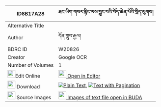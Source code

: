 |ID8B17A28|ཐང་ཡིག་གསར་རྙིང་ལས་བྱུང་བའི་བོད་ཆེན་པོའི་སྲིད་ལུགས། 
| --- | --- 
|Alternative Title |
|Author| དོན་གྲུབ་རྒྱལ།
|BDRC ID | W20826
|Creator | Google OCR
|Number of Volumes| 1
|<img width="25" src="https://img.icons8.com/color/25/000000/edit-property.png">Edit Online| [<img width="25" src="https://avatars.githubusercontent.com/u/45091458?s=200&v=4"> Open in Editor](http://editor.openpecha.org/ID8B17A28)
|<img width="25" src="https://img.icons8.com/fluent/48/000000/download-2.png"/>  Download | [![](https://img.icons8.com/color/20/000000/txt.png)Plain Text](https://github.com/Openpecha/ID8B17A28/releases/download/v1/tangyik_sarnying_la_sa_jungwa__plain_ID8B17A28.zip), [![](https://img.icons8.com/color/20/000000/txt.png)Text with Pagination](https://github.com/Openpecha/ID8B17A28/releases/download/v1/tangyik_sarnying_la_sa_jungwa__pages_ID8B17A28.zip)
|<img width="25" src="https://img.icons8.com/plasticine/100/000000/pictures-folder.png"/>  Source Images | [<img width="25" src="https://library.bdrc.io/icons/BUDA-small.svg"> Images of text file open in BUDA](https://library.bdrc.io/show/bdr:W20826)